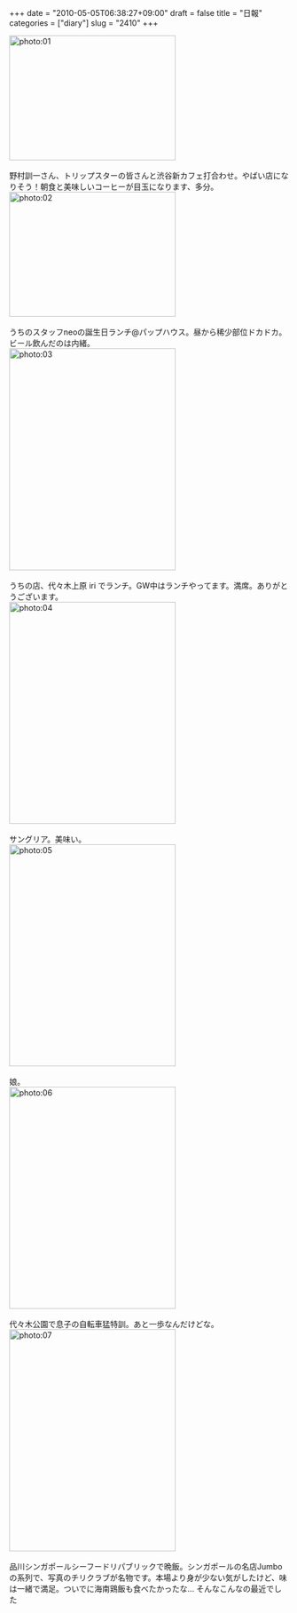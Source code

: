 +++
date = "2010-05-05T06:38:27+09:00"
draft = false
title = "日報"
categories = ["diary"]
slug = "2410"
+++

<div align="left"><a href="/images/ameblo/blog_import_4f7a38f078d21.jpg"><img src="/images/ameblo/blog_import_4f7a38f078d21.jpg" alt="photo:01" width="300" height="225" border="0" /></a></div><br clear="all" />
野村訓一さん、トリップスターの皆さんと渋谷新カフェ打合わせ。やばい店になりそう！朝食と美味しいコーヒーが目玉になります、多分。
<div align="left"><a href="/images/ameblo/blog_import_4f7a38f1231a9.jpg"><img src="/images/ameblo/blog_import_4f7a38f1231a9.jpg" alt="photo:02" width="300" height="225" border="0" /></a></div><br clear="all" />
うちのスタッフneoの誕生日ランチ@パップハウス。昼から稀少部位ドカドカ。ビール飲んだのは内緒。
<div align="left"><a href="/images/ameblo/blog_import_4f7a38f1efbd6.jpg"><img src="/images/ameblo/blog_import_4f7a38f1efbd6.jpg" alt="photo:03" width="300" height="400" border="0" /></a></div><br clear="all" />
うちの店、代々木上原 iri でランチ。GW中はランチやってます。満席。ありがとうございます。
<div align="left"><a href="/images/ameblo/blog_import_4f7a38f27221f.jpg"><img src="/images/ameblo/blog_import_4f7a38f27221f.jpg" alt="photo:04" width="300" height="400" border="0" /></a></div><br clear="all" />
サングリア。美味い。
<div align="left"><a href="/images/ameblo/blog_import_4f7a38f325d40.jpg"><img src="/images/ameblo/blog_import_4f7a38f325d40.jpg" alt="photo:05" width="300" height="400" border="0" /></a></div><br clear="all" />
娘。
<div align="left"><a href="/images/ameblo/blog_import_4f7a38f3c440a.jpg"><img src="/images/ameblo/blog_import_4f7a38f3c440a.jpg" alt="photo:06" width="300" height="400" border="0" /></a></div><br clear="all" />
代々木公園で息子の自転車猛特訓。あと一歩なんだけどな。
<div align="left"><a href="/images/ameblo/blog_import_4f7a38f4d0bd7.jpg"><img src="/images/ameblo/blog_import_4f7a38f4d0bd7.jpg" alt="photo:07" width="300" height="400" border="0" /></a></div><br clear="all" />
品川シンガポールシーフードリパブリックで晩飯。シンガポールの名店Jumboの系列で、写真のチリクラブが名物です。本場より身が少ない気がしたけど、味は一緒で満足。ついでに海南鶏飯も食べたかったな...
そんなこんなの最近でした
